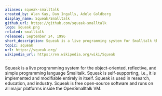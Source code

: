 ```yaml
---
aliases: squeak-smalltalk
created_by: Alan Kay, Dan Ingalls, Adele Goldberg
display_name: Squeak/Smalltalk
github_url: https://github.com/squeak-smalltalk
logo: squeak.png
related: smalltalk
released: September 24, 1996
short_description: Squeak is a live programming system for Smalltalk that is implemented in itself.
topic: squeak
url: https://squeak.org/
wikipedia_url: https://en.wikipedia.org/wiki/Squeak
---
```

Squeak is a live programming system for the object-oriented, reflective, and simple programming language Smalltalk. Squeak is self-supporting, i.e., it is implemented and modifiable entirely in itself. Squeak is used in research, education, and industry. Squeak is free open-source software and runs on all major platforms inside the OpenSmalltalk VM.
